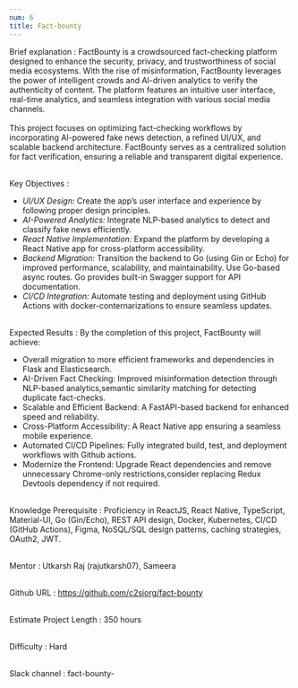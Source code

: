 ```yaml
---
num: 6
title: Fact-bounty
---
```


Brief explanation 
: FactBounty is a crowdsourced fact-checking platform designed to enhance the security, privacy, and trustworthiness of social media ecosystems. With the rise of misinformation, FactBounty leverages the power of intelligent crowds and AI-driven analytics to verify the authenticity of content. The platform features an intuitive user interface, real-time analytics, and seamless integration with various social media channels.
<br><br>
This project focuses on optimizing fact-checking workflows by incorporating AI-powered fake news detection, a refined UI/UX, and scalable backend architecture. FactBounty serves as a centralized solution for fact verification, ensuring a reliable and transparent digital experience.
<br><br>

Key Objectives
: 
 * *UI/UX Design:* Create the app’s user interface and experience by following proper design principles.
 * *AI-Powered Analytics:* Integrate NLP-based analytics to detect and classify fake news efficiently.
 * *React Native Implementation:* Expand the platform by developing a React Native app for cross-platform accessibility.
 * *Backend Migration:* Transition the backend to Go (using Gin or Echo) for improved performance, scalability, and maintainability. Use Go-based async routes. Go provides built-in Swagger support for API documentation.
 * *CI/CD Integration:* Automate testing and deployment using GitHub Actions with docker-conternarizations to ensure seamless updates.
<br><br>

Expected Results
: By the completion of this project, FactBounty will achieve:
 * Overall migration to more efficient frameworks and dependencies in Flask and Elasticsearch.
 * AI-Driven Fact Checking: Improved misinformation detection through NLP-based analytics,semantic similarity matching for detecting duplicate fact-checks.
 * Scalable and Efficient Backend: A FastAPI-based backend for enhanced speed and reliability.
 * Cross-Platform Accessibility: A React Native app ensuring a seamless mobile experience.
 * Automated CI/CD Pipelines: Fully integrated build, test, and deployment workflows with Github actions.
 * Modernize the Frontend: Upgrade React dependencies and remove unnecessary Chrome-only restrictions,consider replacing Redux Devtools dependency if not required.
<br><br>

Knowledge Prerequisite
: Proficiency in ReactJS, React Native, TypeScript, Material-UI, Go (Gin/Echo), REST API design, Docker, Kubernetes, CI/CD (GitHub Actions), Figma, NoSQL/SQL design patterns, caching strategies, OAuth2, JWT.
<br><br>

Mentor
: Utkarsh Raj (rajutkarsh07), Sameera
<br><br>

Github URL
: <https://github.com/c2siorg/fact-bounty>
<br><br>

Estimate Project Length
: 350 hours
<br><br>

Difficulty
: Hard
<br><br>

Slack channel
: fact-bounty-
<br><br>
